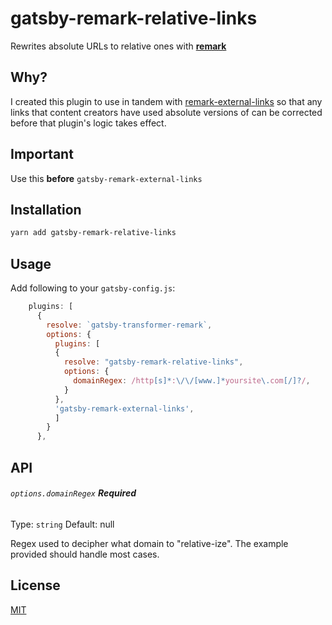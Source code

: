 # gatsby-remark-relative-links

Rewrites absolute URLs to relative ones with [**remark**](https://remark.js.org/)

## Why?

I created this plugin to use in tandem with [remark-external-links](https://github.com/remarkjs/remark-external-links) so that any links that content creators have used absolute versions of can be corrected before that plugin's logic takes effect.

## Important

Use this **before** `gatsby-remark-external-links`

## Installation

```bash
yarn add gatsby-remark-relative-links
```

## Usage

Add following to your `gatsby-config.js`:
```js
    plugins: [
      {
        resolve: `gatsby-transformer-remark`,
        options: {
          plugins: [
          {
            resolve: "gatsby-remark-relative-links",
            options: {
              domainRegex: /http[s]*:\/\/[www.]*yoursite\.com[/]?/,
            }
          },
          'gatsby-remark-external-links',
          ]
        }
      },
```

## API

###### `options.domainRegex` **Required**

Type: `string`
Default: null

Regex used to decipher what domain to "relative-ize". The example provided should handle most cases.

## License

[MIT](LICENSE)
